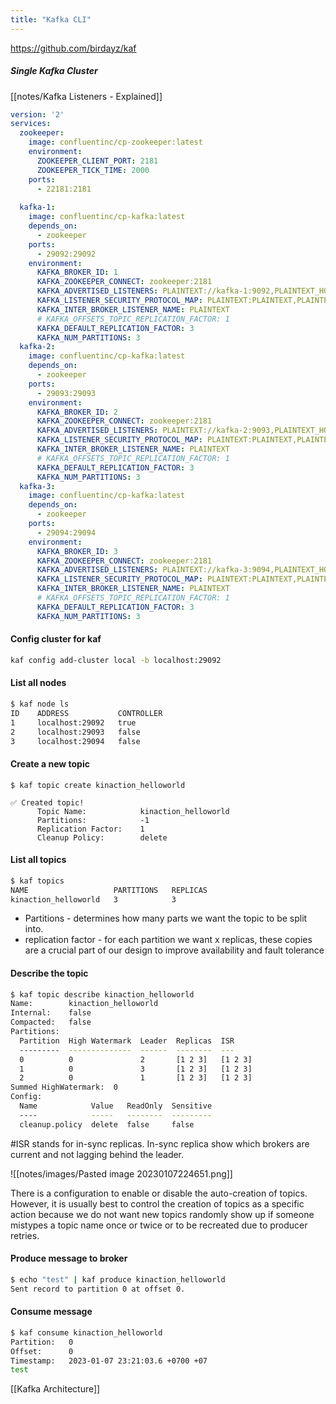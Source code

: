 ```yaml
---
title: "Kafka CLI"
---
```



https://github.com/birdayz/kaf

##### Single Kafka Cluster

[[notes/Kafka Listeners - Explained]]

```yaml
version: '2'
services:
  zookeeper:
    image: confluentinc/cp-zookeeper:latest
    environment:
      ZOOKEEPER_CLIENT_PORT: 2181
      ZOOKEEPER_TICK_TIME: 2000
    ports:
      - 22181:2181
  
  kafka-1:
    image: confluentinc/cp-kafka:latest
    depends_on:
      - zookeeper
    ports:
      - 29092:29092
    environment:
      KAFKA_BROKER_ID: 1
      KAFKA_ZOOKEEPER_CONNECT: zookeeper:2181
      KAFKA_ADVERTISED_LISTENERS: PLAINTEXT://kafka-1:9092,PLAINTEXT_HOST://localhost:29092
      KAFKA_LISTENER_SECURITY_PROTOCOL_MAP: PLAINTEXT:PLAINTEXT,PLAINTEXT_HOST:PLAINTEXT
      KAFKA_INTER_BROKER_LISTENER_NAME: PLAINTEXT
      # KAFKA_OFFSETS_TOPIC_REPLICATION_FACTOR: 1
      KAFKA_DEFAULT_REPLICATION_FACTOR: 3
      KAFKA_NUM_PARTITIONS: 3
  kafka-2:
    image: confluentinc/cp-kafka:latest
    depends_on:
      - zookeeper
    ports:
      - 29093:29093
    environment:
      KAFKA_BROKER_ID: 2
      KAFKA_ZOOKEEPER_CONNECT: zookeeper:2181
      KAFKA_ADVERTISED_LISTENERS: PLAINTEXT://kafka-2:9093,PLAINTEXT_HOST://localhost:29093
      KAFKA_LISTENER_SECURITY_PROTOCOL_MAP: PLAINTEXT:PLAINTEXT,PLAINTEXT_HOST:PLAINTEXT
      KAFKA_INTER_BROKER_LISTENER_NAME: PLAINTEXT
      # KAFKA_OFFSETS_TOPIC_REPLICATION_FACTOR: 1
      KAFKA_DEFAULT_REPLICATION_FACTOR: 3
      KAFKA_NUM_PARTITIONS: 3
  kafka-3:
    image: confluentinc/cp-kafka:latest
    depends_on:
      - zookeeper
    ports:
      - 29094:29094
    environment:
      KAFKA_BROKER_ID: 3
      KAFKA_ZOOKEEPER_CONNECT: zookeeper:2181
      KAFKA_ADVERTISED_LISTENERS: PLAINTEXT://kafka-3:9094,PLAINTEXT_HOST://localhost:29094
      KAFKA_LISTENER_SECURITY_PROTOCOL_MAP: PLAINTEXT:PLAINTEXT,PLAINTEXT_HOST:PLAINTEXT
      KAFKA_INTER_BROKER_LISTENER_NAME: PLAINTEXT
      # KAFKA_OFFSETS_TOPIC_REPLICATION_FACTOR: 1
      KAFKA_DEFAULT_REPLICATION_FACTOR: 3
      KAFKA_NUM_PARTITIONS: 3
```


#### Config cluster for kaf

```bash
kaf config add-cluster local -b localhost:29092
```

#### List all nodes

```sh
$ kaf node ls
ID    ADDRESS           CONTROLLER
1     localhost:29092   true
2     localhost:29093   false
3     localhost:29094   false
```
#### Create a new topic

```
$ kaf topic create kinaction_helloworld
 
✅ Created topic!
      Topic Name:            kinaction_helloworld
      Partitions:            -1
      Replication Factor:    1
      Cleanup Policy:        delete
```

#### List all topics

```sh
$ kaf topics
NAME                   PARTITIONS   REPLICAS
kinaction_helloworld   3            3
```

- Partitions - determines how many parts we want the topic to be split into.
- replication factor - for each partition we want x replicas, these copies are a crucial part of our design to improve availability and fault tolerance 

#### Describe the topic

```sh
$ kaf topic describe kinaction_helloworld
Name:        kinaction_helloworld
Internal:    false
Compacted:   false
Partitions:
  Partition  High Watermark  Leader  Replicas  ISR
  ---------  --------------  ------  --------  ---
  0          0               2       [1 2 3]   [1 2 3]
  1          0               3       [1 2 3]   [1 2 3]
  2          0               1       [1 2 3]   [1 2 3]
Summed HighWatermark:  0
Config:
  Name            Value   ReadOnly  Sensitive
  ----            -----   --------  ---------
  cleanup.policy  delete  false     false
```

#ISR stands for in-sync replicas. In-sync replica show which brokers are current and not lagging behind the leader.

![[notes/images/Pasted image 20230107224651.png]]

There is a configuration to enable or disable the auto-creation of topics.
However, it is usually best to control the creation of topics as a specific action because we do not want new topics randomly show up if someone mistypes a topic name once or twice or to be recreated due to producer retries.

#### Produce message to broker

```sh
$ echo "test" | kaf produce kinaction_helloworld
Sent record to partition 0 at offset 0.
```

#### Consume message

```sh
$ kaf consume kinaction_helloworld
Partition:   0
Offset:      0
Timestamp:   2023-01-07 23:21:03.6 +0700 +07
test
```

[[Kafka Architecture]]